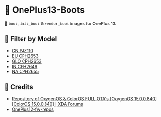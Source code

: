 # 🥾 OnePlus13-Boots

🥾 `boot`, `init_boot` &amp; `vendor_boot` images for OnePlus 13.

## 📱 Filter by Model

- [CN PJZ110](https://github.com/PRO-2684/OnePlus13-Boots/releases?q=PJZ110)
- [EU CPH2653](https://github.com/PRO-2684/OnePlus13-Boots/releases?q=CPH2653+EU)
- [GLO CPH2653](https://github.com/PRO-2684/OnePlus13-Boots/releases?q=CPH2653+GLO)
- [IN CPH2649](https://github.com/PRO-2684/OnePlus13-Boots/releases?q=CPH2649)
- [NA CPH2655](https://github.com/PRO-2684/OnePlus13-Boots/releases?q=CPH2655)

## 🎉 Credits

- [Repository of OxygenOS & ColorOS FULL OTA's [OxygenOS 15.0.0.840][ColorOS 15.0.0.840] | XDA Forums](https://xdaforums.com/t/rom-ota-repository-of-oxygenos-coloros-full-otas-oxygenos-15-0-0-840-coloros-15-0-0-840.4718692/)
- [OnePlus12-fw-repos](https://github.com/snowwolf725/OnePlus12-fw-repos/)
